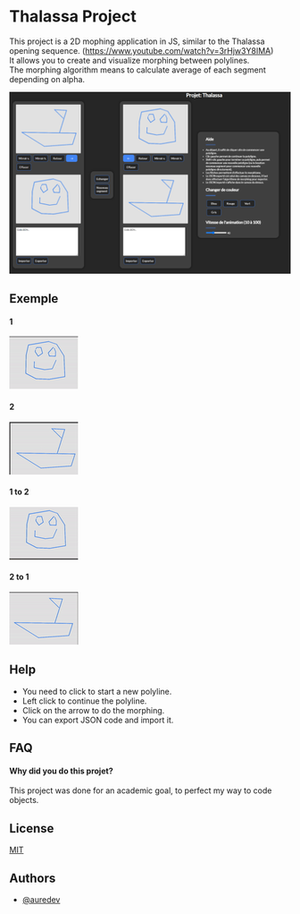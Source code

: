 
# Thalassa Project

This project is a 2D mophing application in JS, similar to the Thalassa opening sequence. (https://www.youtube.com/watch?v=3rHjw3Y8IMA)  
It allows you to create and visualize morphing between polylines.  
The morphing algorithm means to calculate average of each segment depending on alpha.

![alt text](src/thalassa.png?raw=true)

## Exemple

#### 1
![alt text](src/1.gif?raw=true)
#### 2
![alt text](src/2.gif?raw=true)
#### 1 to 2
![alt text](src/12.gif?raw=true)
#### 2 to 1
![alt text](src/21.gif?raw=true)


## Help
* You need to click to start a new polyline.
* Left click to continue the polyline.
* Click on the arrow to do the morphing.
* You can export JSON code and import it.


## FAQ

#### Why did you do this projet?

This project was done for an academic goal, to perfect my way to code objects.


## License

[MIT](https://choosealicense.com/licenses/mit/)


## Authors

- [@auredev](https://www.github.com/aurxdev)

